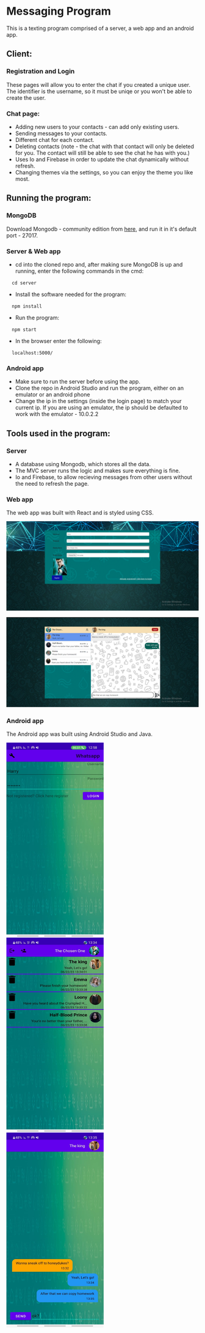 # Messaging Program

This is a texting program comprised of a server, a web app and an android app.

## Client:
### Registration and Login
These pages will allow you to enter the chat if you created a unique user. The identifier is the username, so it must be uniqe or you won't be able to create the user.

### Chat page:
- Adding new users to your contacts - can add only existing users.
- Sending messages to your contacts.
- Different chat for each contact.
- Deleting contacts (note - the chat with that contact will only be deleted for you. The contact will still be able to see the chat he has with you.)
- Uses Io and Firebase in order to update the chat dynamically without refresh.
- Changing themes via the settings, so you can enjoy the theme you like most.


## Running the program:
### MongoDB
Download Mongodb - community edition from [here](https://www.mongodb.com/try/download/community), and run it in it's default port - 27017.

### Server & Web app
- cd into the cloned repo and, after making sure MongoDB is up and running, enter the following commands in the cmd:
```
  cd server
```
- Install the software needed for the program:
```
  npm install
```
- Run the program:
```
  npm start
```
- In the browser enter the following:
```
  localhost:5000/
```

### Android app
- Make sure to run the server before using the app.
- Clone the repo in Android Studio and run the program, either on an emulator or an android phone
- Change the ip in the settings (inside the login page) to match your current ip. If you are using an emulator, the ip should be defaulted to work with the emulator - 10.0.2.2


## Tools used in the program:
### Server
- A database using Mongodb, which stores all the data.
- The MVC server runs the logic and makes sure everything is fine.
- Io and Firebase, to allow recieving messages from other users without the need to refresh the page.

### Web app
The web app was built with React and is styled using CSS.

![registration page](https://raw.githubusercontent.com/AharonGross1/Chat-App/main/screenshots/registration%20web.png)

![main page](https://raw.githubusercontent.com/AharonGross1/Chat-App/main/screenshots/main%20page%20web.png)

### Android app
The Android app was built using Android Studio and Java.

<a href="url"><img src="https://raw.githubusercontent.com/AharonGross1/Chat-App/main/screenshots/login%20app.jpg" align="left" height="510" width="255" ></a>

<a href="url"><img src="https://raw.githubusercontent.com/AharonGross1/Chat-App/main/screenshots/main%20page%20app.jpg" align="left" height="510" width="255" ></a>

<a href="url"><img src="https://raw.githubusercontent.com/AharonGross1/Chat-App/main/screenshots/chat%20app.jpg" align="left" height="510" width="255" ></a>

